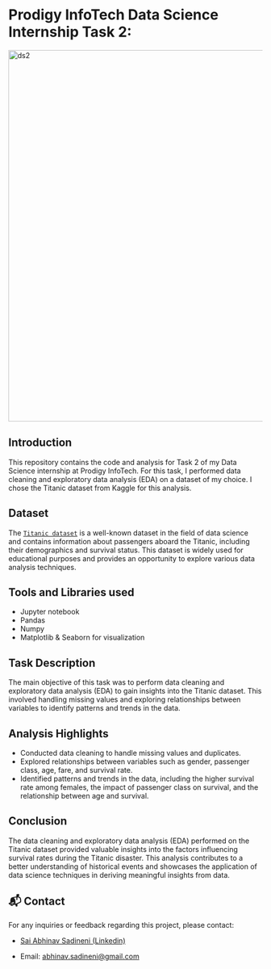 # Prodigy InfoTech Data Science Internship Task 2:
<img width="736" alt="ds2" src="https://github.com/user-attachments/assets/a4988307-e563-4eff-acf4-9c723be28153">


## Introduction
This repository contains the code and analysis for Task 2 of my Data Science internship at Prodigy InfoTech. For this task, I performed data cleaning and exploratory data analysis (EDA) on a dataset of my choice. I chose the Titanic dataset from Kaggle for this analysis.

## Dataset
The <a href = "https://github.com/saiabhinav001/PRODIGY_DS_02/blob/main/Titanic-Dataset.csv">`Titanic dataset`</a> is a well-known dataset in the field of data science and contains information about passengers aboard the Titanic, including their demographics and survival status. This dataset is widely used for educational purposes and provides an opportunity to explore various data analysis techniques.

## Tools and Libraries used
- Jupyter notebook
- Pandas
- Numpy
- Matplotlib & Seaborn for visualization

## Task Description
The main objective of this task was to perform data cleaning and exploratory data analysis (EDA) to gain insights into the Titanic dataset. This involved handling missing values and exploring relationships between variables to identify patterns and trends in the data.

## Analysis Highlights
- Conducted data cleaning to handle missing values and duplicates.
- Explored relationships between variables such as gender, passenger class, age, fare, and survival rate.
- Identified patterns and trends in the data, including the higher survival rate among females, the impact of passenger class on survival, and the relationship between age and survival.

## Conclusion
The data cleaning and exploratory data analysis (EDA) performed on the Titanic dataset provided valuable insights into the factors influencing survival rates during the Titanic disaster. This analysis contributes to a better understanding of historical events and showcases the application of data science techniques in deriving meaningful insights from data.

## 📬 Contact

For any inquiries or feedback regarding this project, please contact:

- <a href="https://www.linkedin.com/in/sai-abhinav-sadineni-1b72661a7/">Sai Abhinav Sadineni (Linkedin)</a>

- Email: <a href="abhinav.sadineni@gmail.com">abhinav.sadineni@gmail.com</a>
